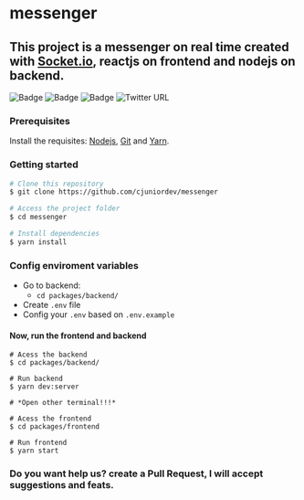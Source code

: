 # messenger

## This project is a messenger on real time created with [Socket.io](https://socket.io/), reactjs on frontend and nodejs on backend.

![Badge](https://img.shields.io/badge/reactjs-v17.0.1-%2378D8F7)
![Badge](https://img.shields.io/badge/nodejs-v14.15.4-<#51cf66>)
![Badge](https://img.shields.io/badge/yarn-v1.22.5%20-%232188B6)
![Twitter URL](https://img.shields.io/twitter/url?style=social&url=https%3A%2F%2Ftwitter.com%2Fcjuniordev)

### Prerequisites

Install the requisites:
[Nodejs](https://nodejs.org/en/), [Git](https://git-scm.com) and [Yarn](https://yarnpkg.com/).

### Getting started

``` bash
# Clone this repository
$ git clone https://github.com/cjuniordev/messenger

# Access the project folder
$ cd messenger

# Install dependencies
$ yarn install
```

### Config enviroment variables
- Go to backend:
  - `cd packages/backend/`
- Create `.env` file
- Config your `.env` based on `.env.example`

#### Now, run the frontend and backend

```
# Acess the backend
$ cd packages/backend/

# Run backend
$ yarn dev:server

# *Open other terminal!!!*

# Acess the frontend
$ cd packages/frontend

# Run frontend
$ yarn start
```

### Do you want help us? create a Pull Request, I will accept suggestions and feats.
